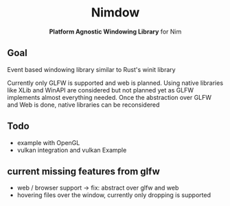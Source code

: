 <div align="center">
  <h1> Nimdow </h1>
  <p><b>Platform Agnostic Windowing Library</b> for Nim</p>
</div>

## Goal
Event based windowing library similar to Rust's winit library

Currently only GLFW is supported and web is planned.
Using native libraries like XLib and WinAPI are considered but not planned yet as GLFW implements almost everything needed. Once the abstraction over GLFW and Web is done, native libraries can be reconsidered
 
## Todo
- example with OpenGL
- vulkan integration and vulkan Example

## current missing features from glfw
- web / browser support -> fix: abstract over glfw and web
- hovering files over the window, currently only dropping is supported
